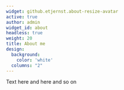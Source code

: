 ```yaml
---
widget: github.etjernst.about-resize-avatar
active: true
author: admin
widget_id: about
headless: true
weight: 20
title: About me
design:
  background:
    color: 'white'
  columns: "2"
---
```

Text here and here and so on
